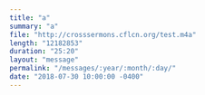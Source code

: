 ```yaml
---
title: "a"
summary: "a"
file: "http://crosssermons.cflcn.org/test.m4a"
length: "12182853"
duration: "25:20"
layout: "message"
permalink: "/messages/:year/:month/:day/"
date: "2018-07-30 10:00:00 -0400"
---
```

